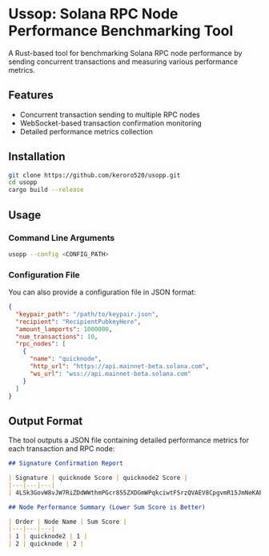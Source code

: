 # Ussop: Solana RPC Node Performance Benchmarking Tool

A Rust-based tool for benchmarking Solana RPC node performance by sending concurrent transactions and measuring various performance metrics.

## Features

- Concurrent transaction sending to multiple RPC nodes
- WebSocket-based transaction confirmation monitoring
- Detailed performance metrics collection

## Installation

```bash
git clone https://github.com/keroro520/usopp.git
cd usopp
cargo build --release
```

## Usage

### Command Line Arguments

```bash
usopp --config <CONFIG_PATH>
```

### Configuration File

You can also provide a configuration file in JSON format:

```json
{
  "keypair_path": "/path/to/keypair.json",
  "recipient": "RecipientPubkeyHere",
  "amount_lamports": 1000000,
  "num_transactions": 10,
  "rpc_nodes": [
    {
      "name": "quicknode",
      "http_url": "https://api.mainnet-beta.solana.com",
      "ws_url": "wss://api.mainnet-beta.solana.com"
    }
  ]
}
```

## Output Format

The tool outputs a JSON file containing detailed performance metrics for each transaction and RPC node:

```markdown
## Signature Confirmation Report

| Signature | quicknode Score | quicknode2 Score |
|---|---|---|
| 4LSk3GovW8vJW7RiZDdWWthmPGcr855ZXDGmWPqkciwtFSrzQVAEV8CpgvmR15JmNeKABt7gmsdxhwgm7megoXgx | 2 | 1 |

## Node Performance Summary (Lower Sum Score is Better)

| Order | Node Name | Sum Score |
|---|---|---|
| 1 | quicknode2 | 1 |
| 2 | quicknode | 2 |
```
